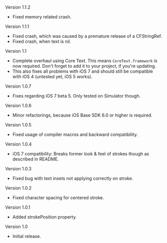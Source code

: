 Version 1.1.2

- Fixed memory related crash.

Version 1.1.1

- Fixed crash, which was caused by a premature release of a CFStringRef.
- Fixed crash, when text is nil.

Version 1.1

- Complete overhaul using Core Text. This means `CoreText.framework` is now required. Don't forget to add it to your project, if you're updating.
- This also fixes all problems with iOS 7 and should still be compatible with iOS 4 (untested yet, iOS 5 works).

Version 1.0.7

- Fixes regarding iOS 7 beta 5. Only tested on Simulator though.

Version 1.0.6

- Minor refactorings, because iOS Base SDK 6.0 or higher is required.

Version 1.0.5

- Fixed usage of compiler macros and backward compatibility.

Version 1.0.4

- iOS 7 compatibility: Breaks former look & feel of strokes though as described in README.

Version 1.0.3

- Fixed bug with text insets not applying correctly on stroke.

Version 1.0.2

- Fixed character spacing for centered stroke.

Version 1.0.1

- Added strokePosition property.

Version 1.0

- Initial release.